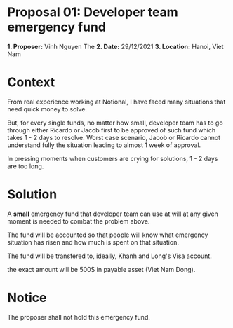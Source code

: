 # Proposal 01: Developer team emergency fund
__1. Proposer:__ Vinh Nguyen The
__2. Date:__ 29/12/2021
__3. Location:__ Hanoi, Viet Nam

# Context
From real experience working at Notional, I have faced many situations that need quick money to solve. 

But, for every single funds, no matter how small, developer team has to go through either Ricardo or Jacob first to be approved of such fund which takes 1 - 2 days to resolve. Worst case scenario, Jacob or Ricardo cannot understand fully the situation leading to almost 1 week of approval.

In pressing moments when customers are crying for solutions, 1 - 2 days are too long.

# Solution
A __small__ emergency fund that developer team can use at will at any given moment is needed to combat the problem above.

The fund will be accounted so that people will know what emergency situation has risen and how much is spent on that situation.

The fund will be transfered to, ideally, Khanh and Long's Visa account.

the exact amount will be 500$ in payable asset (Viet Nam Dong).

# Notice
The proposer shall not hold this emergency fund.